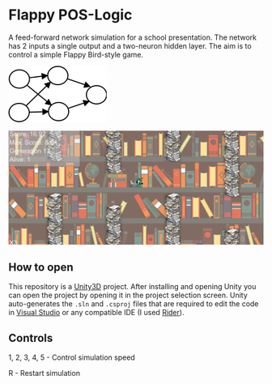 # Flappy POS-Logic

A feed-forward network simulation for a school presentation. The network has 2 inputs a single output and a two-neuron hidden layer. The aim is to control a simple Flappy Bird-style game.

![Network](network.png)

![Screenshot](screenshot.png)

## How to open
This repository is a [Unity3D](https://unity3d.com) project. After installing and opening Unity you can open
the project by opening it in the project selection screen. Unity auto-generates the `.sln` and `.csproj` files
that are required to edit the code in [Visual Studio](https://www.visualstudio.com) or any compatible IDE (I used [Rider](https://www.jetbrains.com/rider)).

## Controls

1, 2, 3, 4, 5 - Control simulation speed

R - Restart simulation
